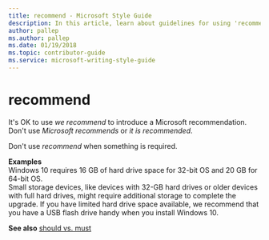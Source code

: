 ```yaml
---
title: recommend - Microsoft Style Guide
description: In this article, learn about guidelines for using 'recommend' in Microsoft documents and see examples of its use in various scenarios.
author: pallep
ms.author: pallep
ms.date: 01/19/2018
ms.topic: contributor-guide
ms.service: microsoft-writing-style-guide
---
```


# recommend

It's OK to use *we recommend* to introduce a Microsoft recommendation. Don't use *Microsoft recommends* or *it is recommended*.

Don't use *recommend* when something is required.

**Examples**  
Windows 10 requires 16 GB of hard drive space for 32-bit OS and 20 GB for 64-bit OS.<br />
Small
storage devices, like devices with 32-GB hard drives or older devices
with full hard drives, might require additional storage to complete
the upgrade. If you have limited hard drive space available, we
recommend that you have a USB flash drive handy when you install
Windows 10.

**See also** [should vs. must](~/a-z-word-list-term-collections/s/should-vs-must.md)
